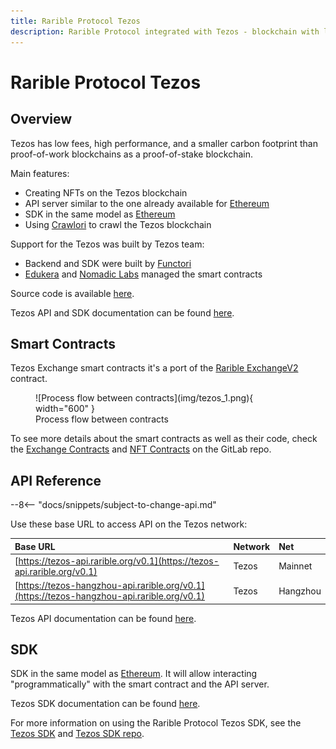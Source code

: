 ```yaml
---
title: Rarible Protocol Tezos
description: Rarible Protocol integrated with Tezos - blockchain with low fees, high performance, and a smaller carbon footprint
---
```


# Rarible Protocol Tezos

## Overview

Tezos has low fees, high performance, and a smaller carbon footprint than proof-of-work blockchains as a proof-of-stake blockchain.

Main features:

* Creating NFTs on the Tezos blockchain
* API server similar to the one already available for [Ethereum](https://ethereum-api.rarible.org/v0.1/doc)
* SDK in the same model as [Ethereum](https://github.com/rarible/protocol-ethereum-sdk)
* Using [Crawlori](https://gitlab.com/functori/crawlori) to crawl the Tezos blockchain

Support for the Tezos was built by Tezos team:

* Backend and SDK were built by [Functori](https://www.functori.com/)
* [Edukera](http://www.edukera.com/) and [Nomadic Labs](https://www.nomadic-labs.com/) managed the smart contracts

Source code is available [here](https://gitlab.com/tezos-paris-hub/rarible/rarible-backend/).

Tezos API and SDK documentation can be found [here](https://tezos-paris-hub.gitlab.io/rarible/rarible-backend/).

## Smart Contracts

Tezos Exchange smart contracts it's a port of the [Rarible ExchangeV2](https://github.com/rarible/protocol-contracts/tree/master/exchange-v2) contract.

<figure markdown>
![Process flow between contracts](img/tezos_1.png){ width="600" }
  <figcaption>Process flow between contracts</figcaption>
</figure>

To see more details about the smart contracts as well as their code, check the [Exchange Contracts](https://gitlab.com/tezos-paris-hub/rarible/rarible-smart-contracts) and [NFT Contracts](https://gitlab.com/tezos-paris-hub/rarible/rarible-nft-contracts) on the GitLab repo.

## API Reference

--8<-- "docs/snippets/subject-to-change-api.md"

Use these base URL to access API on the Tezos network:

| Base URL                                                                                   | Network | Net      |
|:-------------------------------------------------------------------------------------------|:--------|:---------|
| [https://tezos-api.rarible.org/v0.1](https://tezos-api.rarible.org/v0.1)                   | Tezos   | Mainnet  |
| [https://tezos-hangzhou-api.rarible.org/v0.1](https://tezos-hangzhou-api.rarible.org/v0.1) | Tezos   | Hangzhou |

Tezos API documentation can be found [here](https://tezos-paris-hub.gitlab.io/rarible/rarible-backend/api/).

## SDK

SDK in the same model as [Ethereum](https://github.com/rarible/protocol-ethereum-sdk). It will allow interacting "programmatically" with the smart contract and the API server.

Tezos SDK documentation can be found [here](https://tezos-paris-hub.gitlab.io/rarible/rarible-backend/sdk/).

For more information on using the Rarible Protocol Tezos SDK, see the [Tezos SDK](tezos-sdk.md) and [Tezos SDK repo](https://github.com/rarible/tezos-sdk).
